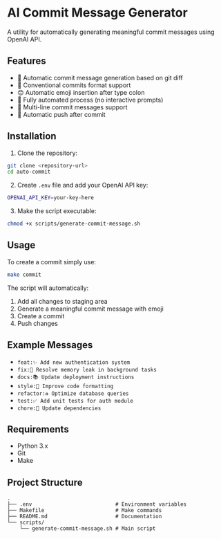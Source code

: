 # AI Commit Message Generator

A utility for automatically generating meaningful commit messages using OpenAI API.

## Features
- 🤖 Automatic commit message generation based on git diff
- 🎯 Conventional commits format support
- 😊 Automatic emoji insertion after type colon
- 🚀 Fully automated process (no interactive prompts)
- 📝 Multi-line commit messages support
- 🔄 Automatic push after commit

## Installation

1. Clone the repository:
```bash
git clone <repository-url>
cd auto-commit
```

2. Create `.env` file and add your OpenAI API key:
```bash
OPENAI_API_KEY=your-key-here
```

3. Make the script executable:
```bash
chmod +x scripts/generate-commit-message.sh
```

## Usage

To create a commit simply use:
```bash
make commit
```

The script will automatically:
1. Add all changes to staging area
2. Generate a meaningful commit message with emoji
3. Create a commit
4. Push changes

## Example Messages

- `feat:✨ Add new authentication system`
- `fix:🐛 Resolve memory leak in background tasks`
- `docs:📚 Update deployment instructions`
- `style:💄 Improve code formatting`
- `refactor:♻️ Optimize database queries`
- `test:✅ Add unit tests for auth module`
- `chore:🔧 Update dependencies`

## Requirements
- Python 3.x
- Git
- Make

## Project Structure
```
.
├── .env                           # Environment variables
├── Makefile                       # Make commands
├── README.md                      # Documentation
└── scripts/
    └── generate-commit-message.sh # Main script
```
